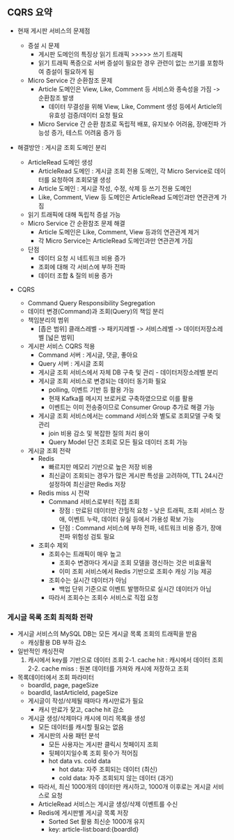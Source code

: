 ## CQRS 요약

- 현재 게시판 서비스의 문제점
  - 증설 시 문제
    - 게시판 도메인의 특징상 읽기 트래픽 >>>>> 쓰기 트래픽
    - 읽기 트래픽 폭증으로 서버 증설이 필요한 경우 관련이 없는 쓰기를 포함하여 증설이 필요하게 됨
  - Micro Service 간 순환참조 문제
    - Article 도메인은 View, Like, Comment 등 서비스와 종속성을 가짐 -> 순환참조 발생
      - 데이터 무결성을 위해 View, Like, Comment 생성 등에서 Article의 유효성 검증/데이터 요청 필요
    - Micro Service 간 순환 참조로 독립적 배포, 유지보수 어려움, 장애전파 가능성 증가, 테스트 어려움 증가 등
- 해결방안 : 게시글 조회 도메인 분리
  - ArticleRead 도메인 생성
    - ArticleRead 도메인 : 게시글 조회 전용 도메인, 각 Micro Service로 데이터를 요청하여 조회모델 생성
    - Article 도메인 : 게시글 작성, 수정, 삭제 등 쓰기 전용 도메인
    - Like, Comment, View 등 도메인은 ArticleRead 도메인과만 연관관계 가짐
  - 읽기 트래픽에 대해 독립적 증설 가능
  - Micro Service 간 순환참조 문제 해결
    - Article 도메인은 Like, Comment, View 등과의 연관관계 제거
    - 각 Micro Service는 ArticleRead 도메인과만 연관관계 가짐
  - 단점
    - 데이터 요청 시 네트워크 비용 증가
    - 조회에 대해 각 서비스에 부하 전파
    - 데이터 조합 & 질의 비용 증가

- CQRS
  - Command Query Responsibility Segregation
  - 데이터 변경(Command)과 조회(Query)의 책임 분리
  - 책임분리의 범위
    - [좁은 범위] 클래스레벨 -> 패키지레벨 -> 서비스레벨 -> 데이터저장소레벨 [넓은 범위]
  - 게시판 서비스 CQRS 적용
    - Command 서버 : 게시글, 댓글, 좋아요
    - Query 서버 : 게시글 조회
    - 게시글 조회 서비스에서 자체 DB 구축 및 관리 - 데이터저장소레벨 분리
    - 게시글 조회 서비스로 변경되는 데이터 동기화 필요
      - polling, 이벤트 기반 등 활용 가능
      - 현재 Kafka를 메시지 브로커로 구축하였으므로 이를 활용
      - 이벤트는 이미 전송중이므로 Consumer Group 추가로 해결 가능
    - 게시글 조회 서비스에서는 command 서비스와 별도로 조회모델 구축 및 관리
      - join 비용 감소 및 복잡한 질의 처리 용이
      - Query Model 단건 조회로 모든 필요 데이터 조회 가능
  - 게시글 조회 전략
    - Redis
      - 빠르지만 메모리 기반으로 높은 저장 비용
      - 최신글이 조회되는 경우가 많은 게시판 특성을 고려하여, TTL 24시간 설정하여 최신글만 Redis 저장
    - Redis miss 시 전략
      - Command 서비스로부터 직접 조회
        - 장점 : 만료된 데이터만 간헐적 요청 - 낮은 트래픽, 조회 서비스 장애, 이벤트 누락, 데이터 유실 등에서 가용성 확보 가능
        - 단점 : Command 서비스에 부하 전파, 네트워크 비용 증가, 장애 전파 위험성 검토 필요
    - 조회수 제외
      - 조회수는 트래픽이 매우 높고
        - 조회수 변경마다 게시글 조회 모델을 갱신하는 것은 비효율적
        - 이미 조회 서비스에서 Redis 기반으로 조회수 캐싱 기능 제공
      - 조회수는 실시간 데이터가 아님
        - 백업 단위 기준으로 이벤트 발행하므로 실시간 데이터가 아님
      - 따라서 조회수는 조회수 서비스로 직접 요청

### 게시글 목록 조회 최적화 전략
  - 게시글 서비스의 MySQL DB는 모든 게시글 목록 조회의 트래픽을 받음
    - 캐싱활용 DB 부하 감소
  - 일반적인 캐싱전략
    1. 캐시에서 key를 기반으로 데이터 조회
    2-1. cache hit : 캐시에서 데이터 조회
    2-2. cache miss : 원본 데이터를 가져와 캐시에 저장하고 조회
  - 목록데이터에서 조회 파라미터
    - boardId, page, pageSize
    - boardId, lastArticleId, pageSize
    - 게시글이 작성/삭제될 때마다 캐시만료가 필요
      - 캐시 만료가 잦고, cache hit 감소
    - 게시글 생성/삭제마다 캐시에 미리 목록을 생성
      - 모든 데이터를 캐시할 필요는 없음
      - 게시판의 사용 패턴 분석
        - 모든 사용자는 게시판 클릭시 첫페이지 조회
        - 뒷페이지일수록 조회 횟수가 적어짐
        - hot data vs. cold data
          - hot data: 자주 조회되는 데이터 (최신)
          - cold data: 자주 조회되지 않는 데이터 (과거)
      - 따라서, 최신 1000개의 데이터만 캐시하고, 1000개 이후로는 게시글 서비스로 요청
      - ArticleRead 서비스는 게시글 생성/삭제 이벤트를 수신
      - Redis에 게시판별 게시글 목록 저장
        - Sorted Set 활용 최신순 1000개 유지
        - key: article-list:board:{boardId}